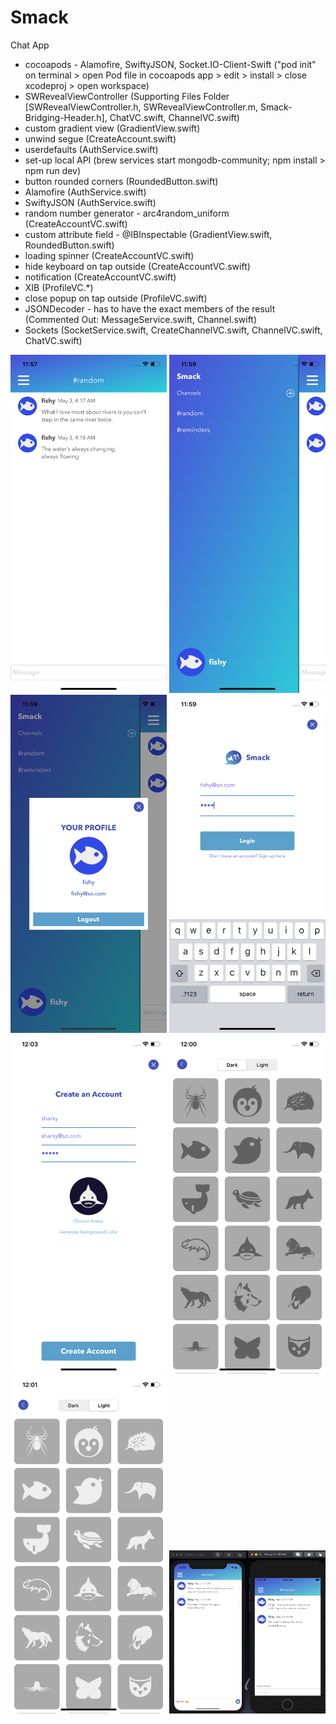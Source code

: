 # Smack
Chat App

- cocoapods - Alamofire, SwiftyJSON, Socket.IO-Client-Swift ("pod init" on terminal > open Pod file in cocoapods app > edit > install > close xcodeproj > open workspace)
- SWRevealViewController (Supporting Files Folder [SWRevealViewController.h, SWRevealViewController.m, Smack-Bridging-Header.h], ChatVC.swift, ChannelVC.swift)
- custom gradient view (GradientView.swift)
- unwind segue (CreateAccount.swift)
- userdefaults (AuthService.swift)
- set-up local API (brew services start mongodb-community; npm install > npm run dev)
- button rounded corners (RoundedButton.swift)
- Alamofire (AuthService.swift)
- SwiftyJSON (AuthService.swift)
- random number generator - arc4random_uniform (CreateAccountVC.swift)
- custom attribute field - @IBInspectable (GradientView.swift, RoundedButton.swift)
- loading spinner (CreateAccountVC.swift)
- hide keyboard on tap outside (CreateAccountVC.swift)
- notification (CreateAccountVC.swift)
- XIB (ProfileVC.*)
- close popup on tap outside (ProfileVC.swift)
- JSONDecoder - has to have the exact members of the result (Commented Out: MessageService.swift, Channel.swift)
- Sockets (SocketService.swift, CreateChannelVC.swift, ChannelVC.swift, ChatVC.swift)

<img src="Screens/Home.png" width="250"> <img src="Screens/Channels List.png" width="250"> <img src="Screens/Profile.png" width="250"> <img src="Screens/Login.png" width="250"> <img src="Screens/Sign Up.png" width="250"> <img src="Screens/Choose Avatar - Dark.png" width="250"> <img src="Screens/Choose Avatar - Light.png" width="250">
<img src="Screens/Typing.png" width="250">
